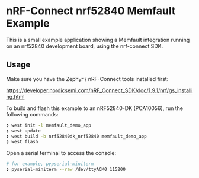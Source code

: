 # nRF-Connect nrf52840 Memfault Example

This is a small example application showing a Memfault integration running on an
nrf52840 development board, using the nrf-connect SDK.

## Usage

Make sure you have the Zephyr / nRF-Connect tools installed first:

https://developer.nordicsemi.com/nRF_Connect_SDK/doc/1.9.1/nrf/gs_installing.html

To build and flash this example to an nRF52840-DK (PCA10056), run the following
commands:

```bash
❯ west init -l memfault_demo_app
❯ west update
❯ west build -b nrf52840dk_nrf52840 memfault_demo_app
❯ west flash
```

Open a serial terminal to access the console:

```bash
# for example, pypserial-miniterm
❯ pyserial-miniterm --raw /dev/ttyACM0 115200
```
